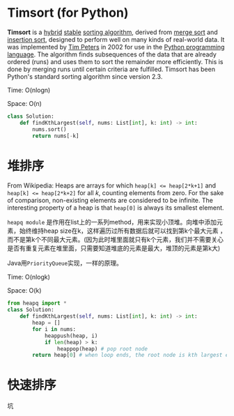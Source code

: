 # Timsort (for Python)

**Timsort** is a [hybrid](https://en.wikipedia.org/wiki/Hybrid_algorithm) [stable](https://en.wikipedia.org/wiki/Category:Stable_sorts) [sorting algorithm](https://en.wikipedia.org/wiki/Sorting_algorithm), derived from [merge sort](https://en.wikipedia.org/wiki/Merge_sort) and [insertion sort](https://en.wikipedia.org/wiki/Insertion_sort), designed to perform well on many kinds of real-world data. It was implemented by [Tim Peters](https://en.wikipedia.org/wiki/Tim_Peters_(software_engineer)) in 2002 for use in the [Python programming language](https://en.wikipedia.org/wiki/Python_(programming_language)). The algorithm finds subsequences of the data that are already ordered (runs) and uses them to sort the remainder more efficiently. This is done by merging runs until certain criteria are fulfilled. Timsort has been Python's standard sorting algorithm since version 2.3.

Time: O(nlogn)

Space: O(n)

```python
class Solution:
    def findKthLargest(self, nums: List[int], k: int) -> int:
        nums.sort()
        return nums[-k]
```



# 堆排序

From Wikipedia: Heaps are arrays for which `heap[k] <= heap[2*k+1]` and `heap[k] <= heap[2*k+2]` for all *k*, counting elements from zero. For the sake of comparison, non-existing elements are considered to be infinite. The interesting property of a heap is that `heap[0]` is always its smallest element.

`heapq module` 是作用在list上的一系列method，用来实现小顶堆。向堆中添加元素，始终维持heap size在k，这样遍历过所有数据后就可以找到第k个最大元素 ，而不是第k个不同最大元素。(因为此时堆里面就只有k个元素，我们并不需要关心是否有重复元素在堆里面，只需要知道堆底的元素是最大，堆顶的元素是第k大)

Java用`PriorityQueue`实现，一样的原理。

Time: O(nlogk)

Space: O(k)

```python
from heapq import *
class Solution:
    def findKthLargest(self, nums: List[int], k: int) -> int:
        heap = []
        for i in nums:
            heappush(heap, i)
            if len(heap) > k:
                heappop(heap) # pop root node
        return heap[0] # when loop ends, the root node is kth largest element
```



# 快速排序

坑